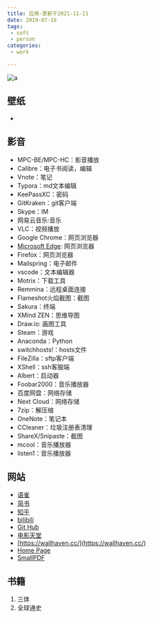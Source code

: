 ```yaml
---
title: 应用-更新于2021-11-11
date: 2019-07-16
tags:
 - soft
 - person
categories:
 - work

---
```

![a](https://gitee.com/snowyan/image/raw/master/2021/202111111345624.png)

<!-- more -->



## 壁纸

- 

## 影音



* MPC-BE/MPC-HC：影音播放
* Calibre：电子书阅读，编辑
* Vnote：笔记
* Typora：md文本编辑
* KeePassXC：密码
* GitKraken：git客户端
* Skype：IM
* 网易云音乐:音乐
* VLC：视频播放
* Google Chrome：网页浏览器
* [Microsoft Edge](https://www.microsoft.com/en-us/edge?r=1): 网页浏览器
* Firefox：网页浏览器
* Mailspring：电子邮件
* vscode：文本编辑器
* Motrix：下载工具
* Remmina：远程桌面连接
* Flameshot火焰截图：截图
* Sakura：终端
* XMind ZEN：思维导图
* Draw.io: 画图工具
* Steam：游戏
* Anaconda：Python
* switchhosts!：hosts文件
* FileZilla：sftp客户端
* XShell：ssh客服端
* Albert：启动器
* Foobar2000：音乐播放器
* 百度网盘：网络存储
* Next Cloud：网络存储
* 7zip：解压缩
* OneNote：笔记本
* CCleaner：垃圾注册表清理
* ShareX/Snipaste：截图
* mcool：音乐播放器
* listen1：音乐播放器

## 网站

* [语雀](https://www.yuque.com/congco)
* [简书](https://www.jianshu.com/u/1fa980d5267b)
* [知乎](https://www.zhihu.com/people/failinsnow/activities)
* [bilibili](https://space.bilibili.com/13266694)
* [Git Hub](https://github.com/qbmzc)
* [电影天堂](https://www.dygod.net/)
* [https://wallhaven.cc/](https://wallhaven.cc/)
* [Home Page](https://qbmzc.github.io/)
* [SmallPDF](https://smallpdf.com/cn/)

## 书籍

1. 三体
2. 全球通史
